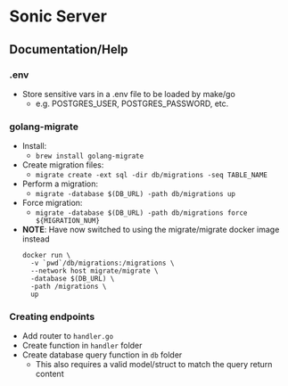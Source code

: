 # Sonic Server

## Documentation/Help

### .env
- Store sensitive vars in a .env file to be loaded by make/go
  - e.g. POSTGRES_USER, POSTGRES_PASSWORD, etc.

### golang-migrate
- Install:
  - `brew install golang-migrate`
- Create migration files:
  - `migrate create -ext sql -dir db/migrations -seq TABLE_NAME`
- Perform a migration:
  - `migrate -database $(DB_URL) -path db/migrations up`
- Force migration:
  - `migrate -database $(DB_URL) -path db/migrations force ${MIGRATION_NUM}`
- **NOTE**: Have now switched to using the migrate/migrate docker image instead
  ```
  docker run \
	-v `pwd`/db/migrations:/migrations \
	--network host migrate/migrate \
	-database $(DB_URL) \
	-path /migrations \
	up
  ```

### Creating endpoints
- Add router to `handler.go`
- Create function in `handler` folder
- Create database query function in `db` folder
  - This also requires a valid model/struct to match the query return content
